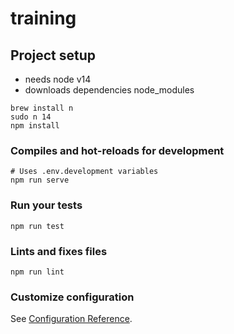 # training

## Project setup

- needs node v14 
- downloads dependencies node_modules

```shell
brew install n
sudo n 14
npm install
```

### Compiles and hot-reloads for development
```
# Uses .env.development variables
npm run serve
```

### Run your tests
```
npm run test
```

### Lints and fixes files
```
npm run lint
```

### Customize configuration
See [Configuration Reference](https://cli.vuejs.org/config/).

